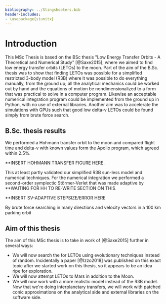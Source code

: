 ```yaml
---
bibliography: ../Slingshooters.bib
header-includes:
- \usepackage{siunitx}
---
```

# Introduction

This MSc Thesis is based on the BSc thesis "Low Energy Transfer Orbits - A Theoretical and Numerical Study" [@Saxe2015], where we aimed to find low energy transfer orbits (LETOs) to the moon. Part of the aim of the B.Sc. thesis was to show that finding LETOs was possible for a simplified restricted 3-body model (R3B) where it was possible to do everything manually, from the ground up; all the analytical mechanics could be worked out by hand and the equations of motion be nondimensionalized to a form that was practical to solve in a computer program. Likewise an acceptable numerical integration program could be implemented from the ground up in Python, with no use of external libraries. Another aim was to accelerate the simulations with GPUs such that good low delta-v LETOs could be found simply from brute force search.

## B.Sc. thesis results

We performed a Hohmann transfer orbit to the moon and compared flight time and delta-v with known values form the Apollo program, which agreed within 2.5%.

**INSERT HOHMANN TRANSFER FIGURE HERE.

This at least partly validated our simplified R3B sun-less model and numerical techniques. For the numerical integration we performed a second-order symplectic Störmer-Verlet that was made adaptive by **WAITING FOR HH TO RE-WRITE SECTION ON THIS.

**INSERT SV-ADAPTIVE STEPSIZE/ERROR HERE

By brute force searching in many directions and velocity vectors in a $\SI{100}{\km}$ parking orbit

## Aim of this thesis

The aim of this MSc thesis is to take in work of [@Saxe2015] further in several ways:

- We will now search the for LETOs using evolutionary techniques instead of random. Incidentally a paper [@Izzo2018] was published on this exact topic after we started work on this thesis, so it appears to be an idea ripe for exploration.
- We will now attempt LETOs to Mars in addition to the Moon.
- We will now work with a more realistic model instead of the R3B model. Now that we're doing interplanetary transfers, we will work with patched conic approximations on the analytical side and external libraries on the software side.
